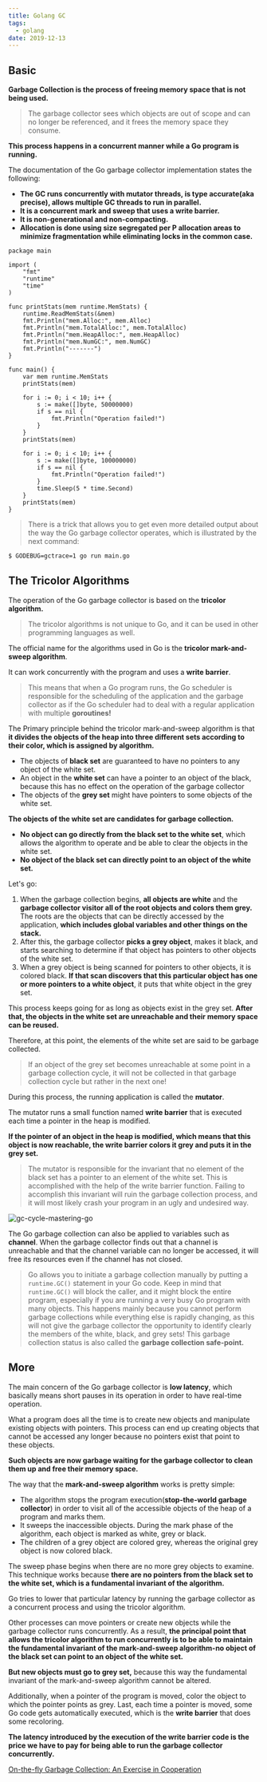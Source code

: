 ```yaml
---
title: Golang GC
tags:
  - golang
date: 2019-12-13
---
```


## Basic

**Garbage Collection is the process of freeing memory space that is not being used.**

> The garbage collector sees which objects are out of scope and can no longer be referenced, and it frees the memory space they consume.

**This process happens in a concurrent manner while a Go program is running.**

The documentation of the Go garbage collector implementation states the following:

- **The GC runs concurrently with mutator threads, is type accurate(aka precise), allows multiple GC threads to run in parallel.**
- **It is a concurrent mark and sweep that uses a write barrier.**
- **It is non-generational and non-compacting.**
- **Allocation is done using size segregated per P allocation areas to minimize fragmentation while eliminating locks in the common case.**

```golang
package main

import (
    "fmt"
    "runtime"
    "time"
)

func printStats(mem runtime.MemStats) {
    runtime.ReadMemStats(&mem)
    fmt.Println("mem.Alloc:", mem.Alloc)
    fmt.Println("mem.TotalAlloc:", mem.TotalAlloc)
    fmt.Println("mem.HeapAlloc:", mem.HeapAlloc)
    fmt.Println("mem.NumGC:", mem.NumGC)
    fmt.Println("-------")
}

func main() {
    var mem runtime.MemStats
    printStats(mem)

    for i := 0; i < 10; i++ {
        s := make([]byte, 50000000)
        if s == nil {
            fmt.Println("Operation failed!")
        }
    }
    printStats(mem)

    for i := 0; i < 10; i++ {
        s := make([]byte, 100000000)
        if s == nil {
            fmt.Println("Operation failed!")
        }
        time.Sleep(5 * time.Second)
    }
    printStats(mem)
}
```

> There is a trick that allows you to get even more detailed output about the way the Go garbage collector operates, which is illustrated by the next command:

```sh
$ GODEBUG=gctrace=1 go run main.go
```

## The Tricolor Algorithms

The operation of the Go garbage collector is based on the **tricolor algorithm.**

> The tricolor algorithms is not unique to Go, and it can be used in other programming languages as well.

The official name for the algorithms used in Go is the **tricolor mark-and-sweep algorithm**.

It can work concurrently with the program and uses a **write barrier**.

> This means that when a Go program runs, the Go scheduler is responsible for the scheduling of the application and the garbage collector as if the Go scheduler had to deal with a regular application with multiple **goroutines!**

The Primary principle behind the tricolor mark-and-sweep algorithm is that **it divides the objects of the heap into three different sets according to their color, which is assigned by algorithm.**

- The objects of **black set** are guaranteed to have no pointers to any object of the white set.
- An object in the **white set** can have a pointer to an object of the black, because this has no effect on the operation of the garbage collector
- The objects of the **grey set** might have pointers to some objects of the white set.

**The objects of the white set are candidates for garbage collection.**

- **No object can go directly from the black set to the white set**, which allows the algorithm to operate and be able to clear the objects in the white set.
- **No object of the black set can directly point to an object of the white set.**

Let's go:

1. When the garbage collection begins, **all objects are white** and the **garbage collector visitor all of the root objects and colors them grey.** The roots are the objects that can be directly accessed by the application, **which includes global variables and other things on the stack.**
2. After this, the garbage collector **picks a grey object**, makes it black, and starts searching to determine if that object has pointers to other objects of the white set.
3. When a grey object is being scanned for pointers to other objects, it is colored black. **If that scan discovers that this particular object has one or more pointers to a white object**, it puts that white object in the grey set.

This process keeps going for as long as objects exist in the grey set. **After that, the objects in the white set are unreachable and their memory space can be reused.**

Therefore, at this point, the elements of the white set are said to be garbage collected.

> If an object of the grey set becomes unreachable at some point in a garbage collection cycle, it will not be collected in that garbage collection cycle but rather in the next one!

During this process, the running application is called the **mutator**.

The mutator runs a small function named **write barrier** that is executed each time a pointer in the heap is modified.

**If the pointer of an object in the heap is modified, which means that this object is now reachable, the write barrier colors it grey and puts it in the grey set.**

> The mutator is responsible for the invariant that no element of the black set has a pointer to an element of the white set. This is accomplished with the help of the write barrier function. Failing to accomplish this invariant will ruin the garbage collection process, and it will most likely crash your program in an ugly and undesired way.

![gc-cycle-mastering-go](https://sherlockblaze.com/resources/img/golang/gc-cycle-mastering-go.png)

The Go garbage collection can also be applied to variables such as **channel**. When the garbage collector finds out that a channel is unreachable and that the channel variable can no longer be accessed, it will free its resources even if the channel has not closed.

> Go allows you to initiate a garbage collection manually by putting a `runtime.GC()` statement in your Go code.
Keep in mind that `runtime.GC()` will block the caller, and it might block the entire program, especially if you are running a very busy Go program with many objects. This happens mainly because you cannot perform garbage collections while everything else is rapidly changing, as this will not give the garbage collector the opportunity to identify clearly the members of the white, black, and grey sets!
This garbage collection status is also called the **garbage collection safe-point.**

## More

The main concern of the Go garbage collector is **low latency**, which basically means short pauses in its operation in order to have real-time operation.

What a program does all the time is to create new objects and manipulate existing objects with pointers. This process can end up creating objects that cannot be accessed any longer because no pointers exist that point to these objects.

**Such objects are now garbage waiting for the garbage collector to clean them up and free their memory space.**

The way that the **mark-and-sweep algorithm** works is pretty simple:

- The algorithm stops the program execution(**stop-the-world garbage collector**) in order to visit all of the accessible objects of the heap of a program and marks them.
- It sweeps the inaccessible objects. During the mark phase of the algorithm, each object is marked as white, grey or black.
- The children of a grey object are colored grey, whereas the original grey object is now colored black.

The sweep phase begins when there are no more grey objects to examine. This technique works because **there are no pointers from the black set to the white set, which is a fundamental invariant of the algorithm.**

Go tries to lower that particular latency by running the garbage collector as a concurrent process and using the tricolor algorithm.

Other processes can move pointers or create new objects while the garbage collector runs concurrently. As a result, **the principal point that allows the tricolor algorithm to run concurrently is to be able to maintain the fundamental invariant of the mark-and-sweep algorithm-no object of the black set can point to an object of the white set.**

**But new objects must go to grey set,** because this way the fundamental invariant of the mark-and-sweep algorithm cannot be altered.

Additionally, when a pointer of the program is moved, color the object to which the pointer points as grey. Last, each time a pointer is moved, some Go code gets automatically executed, which is the **write barrier** that does some recoloring.

**The latency introduced by the execution of the write barrier code is the price we have to pay for being able to run the garbage collector concurrently.**

[On-the-fly Garbage Collection: An Exercise in Cooperation](https://sherlockblaze.com/resources/file/golang/on-the-fly-gc.pdf)